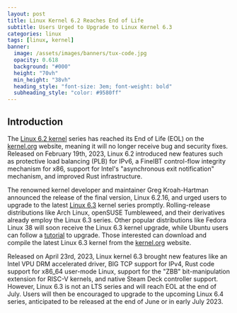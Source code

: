 ```yaml
---
layout: post
title: Linux Kernel 6.2 Reaches End of Life
subtitle: Users Urged to Upgrade to Linux Kernel 6.3
categories: linux 
tags: [linux, kernel]
banner:
  image: /assets/images/banners/tux-code.jpg
  opacity: 0.618
  background: "#000"
  height: "70vh"
  min_height: "38vh"
  heading_style: "font-size: 3em; font-weight: bold"
  subheading_style: "color: #9580ff"
---
```

## Introduction
The [Linux 6.2 kernel](https://9to5linux.com/linux-kernel-6-2-officially-released-this-is-whats-new) series has reached its End of Life (EOL) on the [kernel.org](http://kernel.org/) website, meaning it will no longer receive bug and security fixes. Released on February 19th, 2023, Linux 6.2 introduced new features such as protective load balancing (PLB) for IPv6, a FineIBT control-flow integrity mechanism for x86, support for Intel's "asynchronous exit notification" mechanism, and improved Rust infrastructure.

The renowned kernel developer and maintainer Greg Kroah-Hartman announced the release of the final version, Linux 6.2.16, and urged users to upgrade to the latest [Linux 6.3](https://9to5linux.com/linux-kernel-6-3-officially-released-this-is-whats-new) kernel series promptly. Rolling-release distributions like Arch Linux, openSUSE Tumbleweed, and their derivatives already employ the Linux 6.3 series. Other popular distributions like Fedora Linux 38 will soon receive the Linux 6.3 kernel upgrade, while Ubuntu users can follow a [tutorial](https://9to5linux.com/you-can-now-install-linux-kernel-6-3-on-ubuntu-heres-how) to upgrade. Those interested can download and compile the latest Linux 6.3 kernel from the [kernel.org](http://kernel.org/) website.

Released on April 23rd, 2023, Linux kernel 6.3 brought new features like an Intel VPU DRM accelerated driver, BIG TCP support for IPv4, Rust code support for x86_64 user-mode Linux, support for the "ZBB" bit-manipulation extension for RISC-V kernels, and native Steam Deck controller support. However, Linux 6.3 is not an LTS series and will reach EOL at the end of July. Users will then be encouraged to upgrade to the upcoming Linux 6.4 series, anticipated to be released at the end of June or in early July 2023.